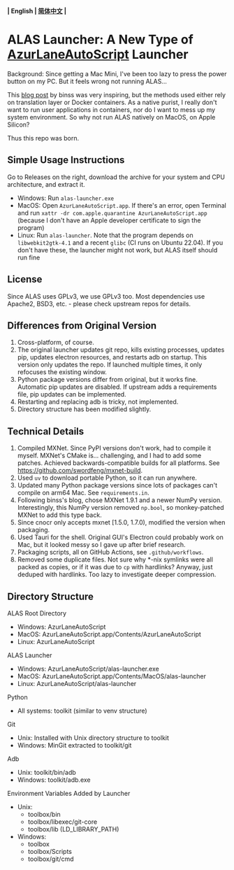 **| English | [简体中文](README.md) |**

ALAS Launcher: A New Type of [AzurLaneAutoScript](https://github.com/LmeSzinc/AzurLaneAutoScript) Launcher
===
Background: Since getting a Mac Mini, I've been too lazy to press the power button on my PC. But it feels wrong not running ALAS...

This [blog post](https://www.binss.me/blog/run-azurlaneautoscript-on-arm64/) by binss was very inspiring,
but the methods used either rely on translation layer or Docker containers. As a native purist, I really don't want to run user applications in containers, nor do I want to mess up my system environment. So why not run ALAS natively on MacOS, on Apple Silicon?

Thus this repo was born.

Simple Usage Instructions
---
Go to Releases on the right, download the archive for your system and CPU architecture, and extract it.
- Windows: Run `alas-launcher.exe`
- MacOS: Open `AzurLaneAutoScript.app`. If there's an error, open Terminal and run `xattr -dr com.apple.quarantine AzurLaneAutoScript.app` (because I don't have an Apple developer certificate to sign the program)
- Linux: Run `alas-launcher`. Note that the program depends on `libwebkit2gtk-4.1` and a recent `glibc` (CI runs on Ubuntu 22.04). If you don't have these, the launcher might not work, but ALAS itself should run fine

License
---
Since ALAS uses GPLv3, we use GPLv3 too. Most dependencies use Apache2, BSD3, etc. - please check upstream repos for details.

Differences from Original Version
---
1. Cross-platform, of course.
2. The original launcher updates git repo, kills existing processes, updates pip, updates electron resources, and restarts adb on startup. This version only updates the repo. If launched multiple times, it only refocuses the existing window.
3. Python package versions differ from original, but it works fine. Automatic pip updates are disabled. If upstream adds a requirements file, pip updates can be implemented.
4. Restarting and replacing adb is tricky, not implemented.
5. Directory structure has been modified slightly.

Technical Details
---
1. Compiled MXNet. Since PyPI versions don't work, had to compile it myself. MXNet's CMake is... challenging, and I had to add some patches. Achieved backwards-compatible builds for all platforms. See https://github.com/swordfeng/mxnet-build.
2. Used `uv` to download portable Python, so it can run anywhere.
3. Updated many Python package versions since lots of packages can't compile on arm64 Mac. See `requirements.in`.
4. Following binss's blog, chose MXNet 1.9.1 and a newer NumPy version. Interestingly, this NumPy version removed `np.bool`, so monkey-patched MXNet to add this type back.
5. Since cnocr only accepts mxnet \[1.5.0, 1.7.0\), modified the version when packaging.
6. Used Tauri for the shell. Original GUI's Electron could probably work on Mac, but it looked messy so I gave up after brief research.
7. Packaging scripts, all on GitHub Actions, see `.github/workflows`.
8. Removed some duplicate files. Not sure why *-nix symlinks were all packed as copies, or if it was due to `cp` with hardlinks? Anyway, just deduped with hardlinks. Too lazy to investigate deeper compression.

Directory Structure
---
ALAS Root Directory
* Windows: AzurLaneAutoScript
* MacOS: AzurLaneAutoScript.app/Contents/AzurLaneAutoScript
* Linux: AzurLaneAutoScript

ALAS Launcher
* Windows: AzurLaneAutoScript/alas-launcher.exe
* MacOS: AzurLaneAutoScript.app/Contents/MacOS/alas-launcher
* Linux: AzurLaneAutoScript/alas-launcher

Python
* All systems: toolkit (similar to venv structure)

Git
* Unix: Installed with Unix directory structure to toolkit
* Windows: MinGit extracted to toolkit/git

Adb
* Unix: toolkit/bin/adb
* Windows: toolkit/adb.exe

Environment Variables Added by Launcher
* Unix:
  - toolbox/bin
  - toolbox/libexec/git-core
  - toolbox/lib (LD_LIBRARY_PATH)
* Windows:
  - toolbox
  - toolbox/Scripts
  - toolbox/git/cmd